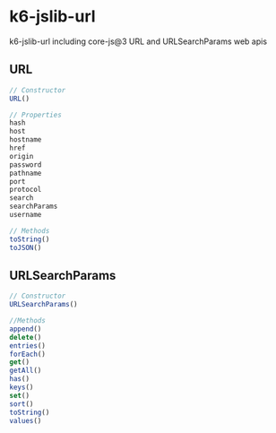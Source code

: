 # k6-jslib-url

k6-jslib-url including core-js@3 URL and URLSearchParams web apis

## URL
```js
// Constructor
URL()

// Properties
hash
host
hostname
href
origin
password
pathname
port
protocol
search
searchParams
username

// Methods
toString()
toJSON()
```

## URLSearchParams

```js
// Constructor
URLSearchParams()

//Methods
append()
delete()
entries()
forEach()
get()
getAll()
has()
keys()
set()
sort()
toString()
values()
```